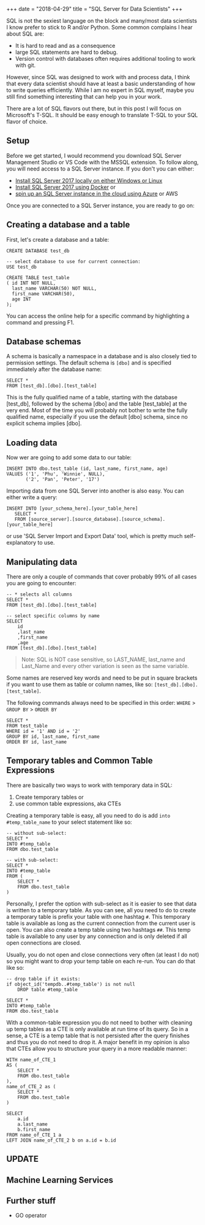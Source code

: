 +++
date = "2018-04-29"
title = "SQL Server for Data Scientists"
+++

SQL is not the sexiest language on the block and many/most data scientists I know prefer to stick to R and/or Python. Some common complains I hear about SQL are:

- It is hard to read and as a consequence
- large SQL statements are hard to debug.
- Version control with databases often requires additional tooling to work with git.

However, since SQL was designed to work with and process data, I think that every data scientist should have at least a basic understanding of how to write queries efficiently. While I am no expert in SQL myself, maybe you still find something interesting that can help you in your work.

There are a lot of SQL flavors out there, but in this post I will focus on Microsoft's T-SQL. It should be easy enough to translate T-SQL to your SQL flavor of choice.

## Setup
Before we get started, I would recommend you download SQL Server Management Studio or VS Code with the MSSQL extension. To follow along, you will need access to a SQL Server instance. If you don't you can either:

- [Install SQL Server 2017 locally on either Windows or Linux](https://www.microsoft.com/en-us/sql-server/sql-server-downloads-free-trial)
- [Install SQL Server 2017 using Docker](https://hub.docker.com/r/microsoft/mssql-server-linux/) or
- [spin up an SQL Server instance in the cloud using Azure](https://azure.microsoft.com/en-us/free/sql-on-azure/) or AWS

Once you are connected to a SQL Server instance, you are ready to go on:

## Creating a database and a table
First, let's create a database and a table:
```
CREATE DATABASE test_db

-- select database to use for current connection:
USE test_db

CREATE TABLE test_table
( id INT NOT NULL,
  last_name VARCHAR(50) NOT NULL,
  first_name VARCHAR(50),
  age INT
);
```
You can access the online help for a specific command by highlighting a command and pressing F1.

## Database schemas
A schema is basically a namespace in a database and is also closely tied to permission settings. The default schema is `[dbo]` and is specified immediately after the database name:
```
SELECT *
FROM [test_db].[dbo].[test_table]
```

This is the fully qualified name of a table, starting with the database [test_db], followed by the schema [dbo] and the table [test_table] at the very end. Most of the time you will probably not bother to write the fully qualified name, especially if you use the default [dbo] schema, since no explicit schema implies [dbo].

## Loading data
Now wer are going to add some data to our table:
```
INSERT INTO dbo.test_table (id, last_name, first_name, age)  
VALUES ('1', 'Phu', 'Winnie', NULL),  
       ('2', 'Pan', 'Peter', '17')
```

Importing data from one SQL Server into another is also easy. You can either write a query:
```
INSERT INTO [your_schema_here].[your_table_here]
   SELECT *
   FROM [source_server].[source_database].[source_schema].[your_table_here]
```
or use 'SQL Server Import and Export Data' tool, which is pretty much self-explanatory to use.

## Manipulating data
There are only a couple of commands that cover probably 99% of all cases you are going to encounter:

```
-- * selects all columns
SELECT *
FROM [test_db].[dbo].[test_table]

-- select specific columns by name
SELECT 
    id
    ,last_name
    ,first_name
    ,age
FROM [test_db].[dbo].[test_table]
```

> Note: SQL is NOT case sensitive, so LAST_NAME, last_name and Last_Name and every other variation is seen as the same variable.

Some names are reserved key words and need to be put in square brackets if you want to use them as table or column names, like so:
`[test_db].[dbo].[test_table]`.

The following commands always need to be specified in this order: `WHERE` > `GROUP BY` > `ORDER BY`
```
SELECT *
FROM test_table
WHERE id = '1' AND id = '2'
GROUP BY id, last_name, first_name
ORDER BY id, last_name
```

## Temporary tables and Common Table Expressions
There are basically two ways to work with temporary data in SQL:

1. Create temporary tables or
2. use common table expressions, aka CTEs

Creating a temporary table is easy, all you need to do is add `into #temp_table_name` to your select statement like so:
```
-- without sub-select:
SELECT *
INTO #temp_table
FROM dbo.test_table

-- with sub-select:
SELECT *
INTO #temp_table 
FROM (
    SELECT *
    FROM dbo.test_table
)
```
Personally, I prefer the option with sub-select as it is easier to see that data is written to a temporary table. As you can see, all you need to do to create a temporary table is prefix your table with one hashtag `#`. This temporary table is available as long as the current connection from the current user is open. You can also create a temp table using two hashtags `##`. This temp table is available to any user by any connection and is only deleted if all open connections are closed.

Usually, you do not open and close connections very often (at least I do not) so you might want to drop your temp table on each re-run. You can do that like so:
```
-- drop table if it exists:
if object_id('tempdb..#temp_table') is not null 
	DROP table #temp_table

SELECT *
INTO #temp_table
FROM dbo.test_table
```

With a common-table expression you do not need to bother with cleaning up temp tables as a CTE is only available at run time of its query. So in a sense, a CTE is a temp table that is not persisted after the query finishes and thus you do not need to drop it. A major benefit in my opinion is also that CTEs allow you to structure your query in a more readable manner:
```
WITH name_of_CTE_1 
AS (
    SELECT *
    FROM dbo.test_table
), 
name_of_CTE_2 as (
    SELECT *
    FROM dbo.test_table
) 

SELECT 
    a.id
    a.last_name
    b.first_name
FROM name_of_CTE_1 a
LEFT JOIN name_of_CTE_2 b on a.id = b.id
```

## UPDATE


## Machine Learning Services


## Further stuff
- GO operator

